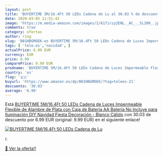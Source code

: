 ```yaml
---
layout: post
title: 'BUYERTIME 5M/16.4Ft 50 LEDs Cadena de Lu al 30.03 % de descuento'
date: 2020-03-05 11:51:42
image: 'https://m.media-amazon.com/images/I/617irzy2ENL._AC_._SL200_.jpg'
comments: true
category: ofertas
author: ring
slug: 'B01HBGMOEK-es BUYERTIME 5M/16.4Ft 50 LEDs Cadena de Luces Impermeable...'
tags: [ 'tole.es','navidad', ]
actualPrice: 6.99 EUR
currency: EUR
price: 6.99
comparePrice: 9.99 EUR
prodname: 'BUYERTIME 5M/16.4Ft 50 LEDs Cadena de Luces Impermeable Flexible de Alambre de Plata con Caja de Batería AA Batería No Incluye  para Iluminación DIY  Navidad  Fiesta  Decoración - Blanco Cálido'
country: 'es'
flag: '🇪🇸'
buyurl: 'https://www.amazon.es/dp/B01HBGMOEK/?tag=tolees-21'
descuento: '30.03'
average: '6.99'
---
```


Está [BUYERTIME 5M/16.4Ft 50 LEDs Cadena de Luces Impermeable Flexible de Alambre de Plata con Caja de Batería AA Batería No Incluye  para Iluminación DIY  Navidad  Fiesta  Decoración - Blanco Cálido](https://www.amazon.es/dp/B01HBGMOEK/?tag=tolees-21) con 30.03 de descuento por 6.99 EUR (original: 9.99 EUR) en el siguiente enlace!

[![BUYERTIME 5M/16.4Ft 50 LEDs Cadena de Lu](https://m.media-amazon.com/images/I/617irzy2ENL._AC_._SL200_.jpg)](https://www.amazon.es/dp/B01HBGMOEK/?tag=tolees-21)

ℹ️:


[🛒 Ver la oferta!!](https://www.amazon.es/dp/B01HBGMOEK/?tag=tolees-21)
